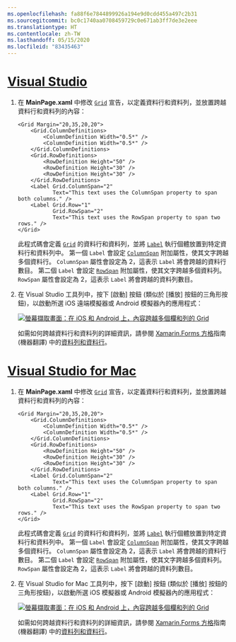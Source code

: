 ```yaml
---
ms.openlocfilehash: fa88f6e7844899926a194e9d0cdd455a497c2b31
ms.sourcegitcommit: bc0c1740aa0708459729c0e671ab3ff7de3e2eee
ms.translationtype: HT
ms.contentlocale: zh-TW
ms.lasthandoff: 05/15/2020
ms.locfileid: "83435463"
---
```

# <a name="visual-studio"></a>[Visual Studio](#tab/vswin)

1. 在 **MainPage.xaml** 中修改 [`Grid`](xref:Xamarin.Forms.Grid) 宣告，以定義資料行和資料列，並放置跨越資料行和資料列的內容：

    ```xaml
    <Grid Margin="20,35,20,20">
        <Grid.ColumnDefinitions>
            <ColumnDefinition Width="0.5*" />
            <ColumnDefinition Width="0.5*" />
        </Grid.ColumnDefinitions>
        <Grid.RowDefinitions>
            <RowDefinition Height="50" />
            <RowDefinition Height="30" />
            <RowDefinition Height="30" />
        </Grid.RowDefinitions>
        <Label Grid.ColumnSpan="2"
               Text="This text uses the ColumnSpan property to span both columns." />
        <Label Grid.Row="1"
               Grid.RowSpan="2"
               Text="This text uses the RowSpan property to span two rows." />
    </Grid>
    ```

    此程式碼會定義 [`Grid`](xref:Xamarin.Forms.Grid) 的資料行和資料列，並將 [`Label`](xref:Xamarin.Forms.Label) 執行個體放置到特定資料行和資料列中。 第一個 `Label` 會設定 [`ColumnSpan`](xref:Xamarin.Forms.Grid.ColumnSpanProperty) 附加屬性，使其文字跨越多個資料行。 `ColumnSpan` 屬性會設定為 2，這表示 `Label` 將會跨越的資料行數目。 第二個 `Label` 會設定 [`RowSpan`](xref:Xamarin.Forms.Grid.RowSpanProperty) 附加屬性，使其文字跨越多個資料列。 `RowSpan` 屬性會設定為 2，這表示 `Label` 將會跨越的資料列數目。

1. 在 Visual Studio 工具列中，按下 [啟動] 按鈕 (類似於 [播放] 按鈕的三角形按鈕)，以啟動所選 iOS 遠端模擬器或 Android 模擬器內的應用程式：

    [![螢幕擷取畫面：在 iOS 和 Android 上，內容跨越多個欄和列的 Grid](../images/span-columns-rows.png "內容跨越欄和列的 Grid")](../images/span-columns-rows-large.png#lightbox "內容跨越欄和列的 Grid")

    如需如何跨越資料行和資料列的詳細資訊，請參閱 [Xamarin.Forms 方格](~/xamarin-forms/user-interface/layouts/grid.md)指南 (機器翻譯) 中的[資料列和資料行](~/xamarin-forms/user-interface/layouts/grid.md#rows-and-columns)。

# <a name="visual-studio-for-mac"></a>[Visual Studio for Mac](#tab/vsmac)

1. 在 **MainPage.xaml** 中修改 [`Grid`](xref:Xamarin.Forms.Grid) 宣告，以定義資料行和資料列，並放置跨越資料行和資料列的內容：

    ```xaml
    <Grid Margin="20,35,20,20">
        <Grid.ColumnDefinitions>
            <ColumnDefinition Width="0.5*" />
            <ColumnDefinition Width="0.5*" />
        </Grid.ColumnDefinitions>
        <Grid.RowDefinitions>
            <RowDefinition Height="50" />
            <RowDefinition Height="30" />
            <RowDefinition Height="30" />
        </Grid.RowDefinitions>
        <Label Grid.ColumnSpan="2"
               Text="This text uses the ColumnSpan property to span both columns." />
        <Label Grid.Row="1"
               Grid.RowSpan="2"
               Text="This text uses the RowSpan property to span two rows." />
    </Grid>
    ```

    此程式碼會定義 [`Grid`](xref:Xamarin.Forms.Grid) 的資料行和資料列，並將 [`Label`](xref:Xamarin.Forms.Label) 執行個體放置到特定資料行和資料列中。 第一個 `Label` 會設定 [`ColumnSpan`](xref:Xamarin.Forms.Grid.ColumnSpanProperty) 附加屬性，使其文字跨越多個資料行。 `ColumnSpan` 屬性會設定為 2，這表示 `Label` 將會跨越的資料行數目。 第二個 `Label` 會設定 [`RowSpan`](xref:Xamarin.Forms.Grid.RowSpanProperty) 附加屬性，使其文字跨越多個資料列。 `RowSpan` 屬性會設定為 2，這表示 `Label` 將會跨越的資料列數目。

1. 在 Visual Studio for Mac 工具列中，按下 [啟動] 按鈕 (類似於 [播放] 按鈕的三角形按鈕)，以啟動所選 iOS 模擬器或 Android 模擬器內的應用程式：

    [![螢幕擷取畫面：在 iOS 和 Android 上，內容跨越多個欄和列的 Grid](../images/span-columns-rows.png "內容跨越欄和列的 Grid")](../images/span-columns-rows-large.png#lightbox "內容跨越欄和列的 Grid")

    如需如何跨越資料行和資料列的詳細資訊，請參閱 [Xamarin.Forms 方格](~/xamarin-forms/user-interface/layouts/grid.md)指南 (機器翻譯) 中的[資料列和資料行](~/xamarin-forms/user-interface/layouts/grid.md#rows-and-columns)。
